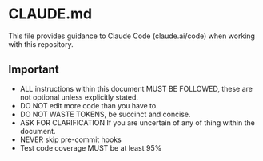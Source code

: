 # CLAUDE.md

This file provides guidance to Claude Code (claude.ai/code) when working with this repository.

## Important
- ALL instructions within this document MUST BE FOLLOWED, these are not optional unless explicitly stated.
- DO NOT edit more code than you have to.
- DO NOT WASTE TOKENS, be succinct and concise.
- ASK FOR CLARIFICATION If you are uncertain of any of thing within the document.
- NEVER skip pre-commit hooks
- Test code coverage MUST be at least 95%

